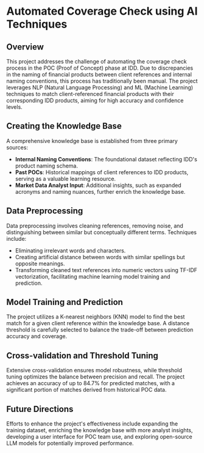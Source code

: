 # Automated Coverage Check using AI Techniques

## Overview

This project addresses the challenge of automating the coverage check process in the POC (Proof of Concept) phase at IDD. Due to discrepancies in the naming of financial products between client references and internal naming conventions, this process has traditionally been manual. The project leverages NLP (Natural Language Processing) and ML (Machine Learning) techniques to match client-referenced financial products with their corresponding IDD products, aiming for high accuracy and confidence levels.

## Creating the Knowledge Base

A comprehensive knowledge base is established from three primary sources:

- **Internal Naming Conventions**: The foundational dataset reflecting IDD's product naming schema.
- **Past POCs**: Historical mappings of client references to IDD products, serving as a valuable learning resource.
- **Market Data Analyst Input**: Additional insights, such as expanded acronyms and naming nuances, further enrich the knowledge base.

## Data Preprocessing

Data preprocessing involves cleaning references, removing noise, and distinguishing between similar but conceptually different terms. Techniques include:

- Eliminating irrelevant words and characters.
- Creating artificial distance between words with similar spellings but opposite meanings.
- Transforming cleaned text references into numeric vectors using TF-IDF vectorization, facilitating machine learning model training and prediction.

## Model Training and Prediction

The project utilizes a K-nearest neighbors (KNN) model to find the best match for a given client reference within the knowledge base. A distance threshold is carefully selected to balance the trade-off between prediction accuracy and coverage.

## Cross-validation and Threshold Tuning

Extensive cross-validation ensures model robustness, while threshold tuning optimizes the balance between precision and recall. The project achieves an accuracy of up to 84.7% for predicted matches, with a significant portion of matches derived from historical POC data.

## Future Directions

Efforts to enhance the project's effectiveness include expanding the training dataset, enriching the knowledge base with more analyst insights, developing a user interface for POC team use, and exploring open-source LLM models for potentially improved performance.

